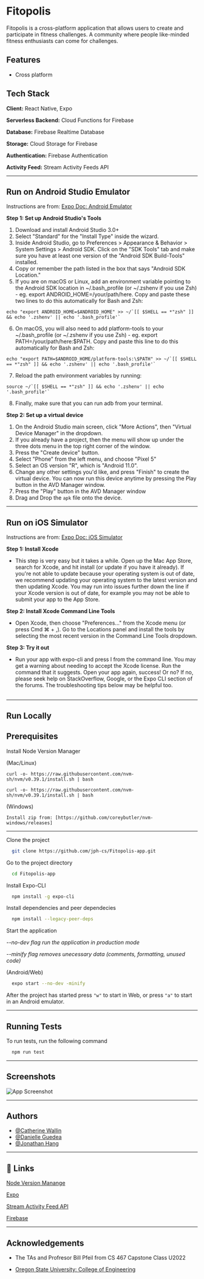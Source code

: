 # Fitopolis

Fitopolis is a cross-platform application that allows users to create and participate in fitness challenges. A community where people like-minded fitness enthusiasts can come for challenges.

## Features

- Cross platform

## Tech Stack

**Client:** React Native, Expo

**Serverless Backend:** Cloud Functions for Firebase

**Database:** Firebase Realtime Database

**Storage:** Cloud Storage for Firebase

**Authentication:** Firebase Authentication

**Activity Feed:** Stream Activity Feeds API

---

## Run on Android Studio Emulator

Instructions are from: [Expo Doc: Android Emulator](https://docs.expo.dev/workflow/android-studio-emulator/)

**Step 1: Set up Android Studio's Tools**

1. Download and install Android Studio 3.0+
2. Select "Standard" for the "Install Type" inside the wizard.
3. Inside Android Studio, go to Preferences > Appearance & Behavior > System Settings > Android SDK. Click on the "SDK Tools" tab and make sure you have at least one version of the "Android SDK Build-Tools" installed.
4. Copy or remember the path listed in the box that says "Android SDK Location."
5. If you are on macOS or Linux, add an environment variable pointing to the Android SDK location in ~/.bash_profile (or ~/.zshenv if you use Zsh) - eg. export ANDROID_HOME=/your/path/here. Copy and paste these two lines to do this automatically for Bash and Zsh:
```[ -d "$HOME/Library/Android/sdk" ] && ANDROID_HOME=$HOME/Library/Android/sdk || ANDROID_HOME=$HOME/Android/Sdk
echo "export ANDROID_HOME=$ANDROID_HOME" >> ~/`[[ $SHELL == *"zsh" ]] && echo '.zshenv' || echo '.bash_profile'`
```
6. On macOS, you will also need to add platform-tools to your ~/.bash_profile (or ~/.zshenv if you use Zsh) - eg. export PATH=/your/path/here:$PATH. Copy and paste this line to do this automatically for Bash and Zsh:
```
echo "export PATH=$ANDROID_HOME/platform-tools:\$PATH" >> ~/`[[ $SHELL == *"zsh" ]] && echo '.zshenv' || echo '.bash_profile'`
```
7. Reload the path environment variables by running:
```
source ~/`[[ $SHELL == *"zsh" ]] && echo '.zshenv' || echo '.bash_profile'`
```
8. Finally, make sure that you can run adb from your terminal.

**Step 2: Set up a virtual device**
1. On the Android Studio main screen, click "More Actions", then "Virtual Device Manager" in the dropdown.
2. If you already have a project, then the menu will show up under the three dots menu in the top right corner of the window.
3. Press the "Create device" button.
4. Select "Phone" from the left menu, and choose "Pixel 5"
5. Select an OS version "R", which is "Android 11.0".
6. Change any other settings you'd like, and press "Finish" to create the virtual device. You can now run this device anytime by pressing the Play button in the AVD Manager window.
7. Press the "Play" button in the AVD Manager window
8. Drag and Drop the ```apk``` file onto the device. 


---

## Run on iOS Simulator

Instructions are from: [Expo Doc: iOS Simulator](https://docs.expo.dev/workflow/android-studio-emulator/)

**Step 1: Install Xcode**

- This step is very easy but it takes a while. Open up the Mac App Store, search for Xcode, and hit install (or update if you have it already). If you're not able to update because your operating system is out of date, we recommend updating your operating system to the latest version and then updating Xcode. You may run into issues further down the line if your Xcode version is out of date, for example you may not be able to submit your app to the App Store.

**Step 2: Install Xcode Command Line Tools**

- Open Xcode, then choose "Preferences..." from the Xcode menu (or press Cmd ⌘ + ,). Go to the Locations panel and install the tools by selecting the most recent version in the Command Line Tools dropdown.

**Step 3:  Try it out**

- Run your app with expo-cli and press I from the command line. You may get a warning about needing to accept the Xcode license. Run the command that it suggests. Open your app again, success! Or no? If no, please seek help on StackOverflow, Google, or the Expo CLI section of the forums. The troubleshooting tips below may be helpful too.


## 

---
## **Run Locally**


## Prerequisites 

Install Node Version Manager 

(Mac/Linux)
```
curl -o- https://raw.githubusercontent.com/nvm-sh/nvm/v0.39.1/install.sh | bash
```

```
curl -o- https://raw.githubusercontent.com/nvm-sh/nvm/v0.39.1/install.sh | bash
```

(Windows)
```
Install zip from: [https://github.com/coreybutler/nvm-windows/releases]
```

---
Clone the project

```bash
  git clone https://github.com/jph-cs/Fitopolis-app.git
```

Go to the project directory

```bash
  cd Fitopolis-app
```

Install Expo-CLI

```bash
  npm install -g expo-cli
```

Install dependencies and peer dependecies

```bash
  npm install --legacy-peer-deps
```

Start the application

*--no-dev flag run the application in production mode*

*--minify flag removes unecessary data (comments, formatting, unused code)*



(Android/Web)
```bash
  expo start --no-dev -minify
```
After the project has started press ```"w"``` to start in Web, or
press  ```"a"```  to start in an Android emulator.

---


## Running Tests

To run tests, run the following command

```bash
  npm run test
```

---
## Screenshots

![App Screenshot](https://lh3.googleusercontent.com/pw/AL9nZEVOfXaAKGhiNnlzdhR9X-3zlicLX3iIA2lU9IdcYaIWMPQusjp2GPcl92yPBtZgV-lgIUKdl3gpR85rJvhIyKNTQ-A31c1I6g6oWRXq11-_GmS89irP7ACnA1IdxlfoaksTLYShacVuGLE1EYl4Jis=w917-h855-no)

---

## Authors

- [@Catherine Wallin](https://github.com/CatWallin)
- [@Danielle Guedea](https://github.com/dguedea)
- [@Jonathan Hang](https://github.com/jph-cs)


---
## 🔗 Links

[Node Version Manange](https://github.com/nvm-sh/nvm)

[Expo](https://docs.expo.dev/)

[Stream Activity Feed API](https://getstream.io/)

[Firebase](https://firebase.google.com/)

---

## Acknowledgements

- The TAs and Profresor Bill Pfeil from CS 467 Capstone Class U2022

- [Oregon State University: College of Engineering](https://engineering.oregonstate.edu/)

